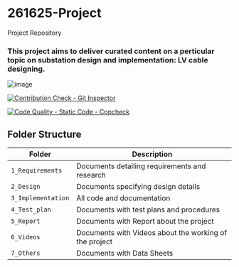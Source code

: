 # 261625-Project
Project Repository


### This project aims to deliver curated content on a perticular topic on substation design and implementation: LV cable designing. 

![image](https://user-images.githubusercontent.com/80807460/114123691-749e7400-9910-11eb-97d4-97f6352669a2.png)

[![Contribution Check - Git Inspector](https://github.com/Vyaskaushik-vyas/261625-Project/actions/workflows/gitinspector.yml/badge.svg)](https://github.com/Vyaskaushik-vyas/261625-Project/actions/workflows/gitinspector.yml)

[![Code Quality - Static Code - Cppcheck](https://github.com/Vyaskaushik-vyas/261625-Project/actions/workflows/cppcheck.yml/badge.svg)](https://github.com/Vyaskaushik-vyas/261625-Project/actions/workflows/cppcheck.yml)




## Folder Structure
Folder             | Description
-------------------| -----------------------------------------
`1_Requirements`   | Documents detailing requirements and research
`2_Design`         | Documents specifying design details
`3_Implementation` | All code and documentation
`4_Test_plan`      | Documents with test plans and procedures
`5_Report`         |  Documents with Report about the project               
`6_Videos`         | Documents with Videos about the working of the project
`7_Others   `      | Documents with Data Sheets
